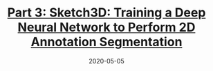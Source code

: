 ---
type: blog
layout: archive
date: 2020-05-05
title: "[Part 3: Sketch3D: Training a Deep Neural Network to Perform 2D Annotation Segmentation
](https://medium.com/swlh/part-3-sketch3d-training-a-2d-u-net-neural-network-in-pytorch-to-perform-annotation-segmentation-a789d00b8842)"
header:
  teaser: "/assets/images/sketch3d-part-3-teaser.png"
excerpt: "Sketch3D: An AR android application to turn 2D sketches into 3D virtual objects"
category:
  - Computer Vision
  - Machine Learning
---